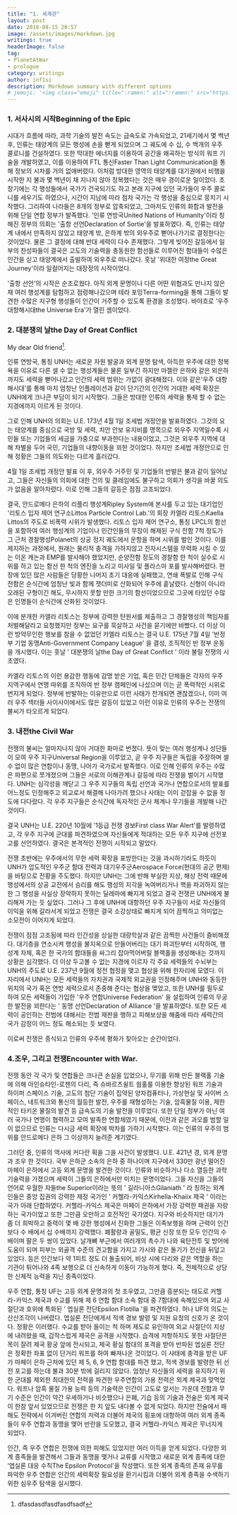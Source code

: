 ```yaml
---
title: "1. 세계관"
layout: post
date: 2018-08-15 20:57
image: /assets/images/markdown.jpg
writings: true
headerImage: false
tag:
- PlanetAtWar
- prologue
category: writings
author: inf1si
description: Markdown summary with different options
# jemoji: '<img class="emoji" title=":ramen:" alt=":ramen:" src="https://assets.github.com/images/icons/emoji/unicode/1f35c.png" height="20" width="20" align="absmiddle">'
---
```



### 1. 서사시의 시작Beginning of the Epic
<div>
    <p>
 시대가 흐름에 따라, 과학 기술의 발전 속도는 급속도로 가속되었고, 21세기에서 몇 백년 후, 인류는 태양계의 모든 행성에 손을 뻗게 되었으며 그 궤도에 수 십, 수 백개의 우주 콜로니를 건설하였다. 또한 막대한 에너지를 이용하여 공간을 왜곡하는 방식의 워프 기술을 개발하였고, 이를 이용하여 FTL 통신Faster Than Light Communication을 통해 정보의 시차를 거의 없애버렸다. 이처럼 방대한 영역의 태양계를 대기권에서 비행을 시작한 지 불과 몇 백년이 채 지나지 않아 정복했다는 것은 매우 경이로운 일이었다. 초창기에는 각 행성들에서 국가가 건국되기도 하고 본래 지구에 있던 국가들이 우주 콜로니를 세우기도 하였으나, 시간이 지남에 따라 점차 국가는 각 행성을 중심으로 뭉치기 시작했다. 그리하여 나라들은 8개의 정부로 압축되었고, 그마저도 인류의 화합과 발전을 위해 단일 연합 정부가 발족했다. '인류 연방국United Nations of Humanity'이라 칭해진 정부의 의회는 '출항 선언Declaration of Sortie'을 발표하였다. 즉, 인류는 태양계 내에서 만족하지 않았고 태양계 밖, 은하계 밖의 외우주로 뻗어나가기로 결정한다는 것이었다. 물론 그 결정에 대해 반대 세력이 다수 존재했다. 그렇게 빚어진 갈등에서 일부의 찬성파들이 결국은 고도의 기술력을 총동원한 함선들로 이루어진 함대들이 수많은 인간을 싣고 태양계에서 출발하여 외우주로 떠나갔다. 훗날 '위대한 여정the Great Journey'이라 일컬어지는 대장정의 시작이었다.
    </p>
    <p>
 '출항 선언'의 시작은 순조로웠다. 아직 외계 문명이나 다른 어떤 위협과도 만나지 않은 채 여러 행성계를 탐험하고 점령해나갔으며 테라 포밍Terra-forming을 통해 그들이 발견한 수많은 지구형 행성들이 인간이 거주할 수 있도록 환경을 조성했다. 바야흐로 '우주 대항해시대the Universe Era'가 열린 셈이었다.
    </p>
</div>

### 2. 대분쟁의 날the Day of Great Conflict
My dear Old friend[^1].
<div>
    <p>
 인류 연방국, 통칭 UNH는 새로운 자원 발굴과 외계 문명 탐색, 아득한 우주에 대한 정복욕을 이유로 다른 셀 수 없는 행성계들은 물론 일부긴 하지만 마젤란 은하와 같은 외은하까지도 세력을 뻗어나갔고 인간의 세력 범위는 가없이 광대해졌다. 이와 같은'우주 대항해시대'를 통해 마치 엄청난 인플레이션과 같이 단기간의 인간의 거대한 세력 확장은 UNH에게 크나큰 부담이 되기 시작했다. 그들은 방대한 인류의 세력을 통제 할 수 없는 지경에까지 이르게 된 것이다.
    </p>
    <p>
 그로 인해 UNH의 의회는  U.E. 173년 4월 1일 조세법 개정안을 발표하였다. 그것의 요는 태양계를 중심으로 국방 및 세력, 치안 안보 유지비를 명목으로 외우주 지역일수록 시민들 또는 기업들의 세금을 가중으로 부과한다는 내용이었고, 그것은 외우주 지역에 대해 차별을 두어 국민, 기업들의 내향이동을 꾀한 것이었다. 하지만 조세법 개정안으로 인해 정황은 그들의 의도와는 다르게 흘러갔다.
    </p>
    <p>
 4월 1일 조세법 개정안 발표 이 후, 외우주 거주민 및 기업들의 반발은 불과 같이 일어났고, 그들은 자신들의 의회에 대한 건의 및 클레임에도 불구하고 의회가 생각을 바꿀 의도가 없음을 알아차렸다. 이로 인해 그들의 갈등은 점점 고조되었다.
    </p>
    <p>
 결국, 안드로메다 은하의 리플리 행성계Ripley System에 본사를 두고 있는 대기업인 '리토스 입자 제어 연구소Littos Particle Control Lab.'의 회장 카엘라 리토스Kaella Littos의 주도로 비폭력 시위가 발생했다. 리토스 입자 제어 연구소, 통칭 LPCL의 함선을 포함하여 여러 행성계의 기업이나 민간인들의 무장이 해제된 구식 전함 7척 정도가 그 근처 경찰행성Polanet의 상공 정지 궤도에서 운항을 하며 시위를 벌인 것이다. 이를 제지하는 과정에서, 원래는 물리적 충격을 가하지않고 전자시스템을 무력화 시킬 수 있는 이온 캐논과 EMP를 발사해야 했었지만, 순양전함 정도의 경찰함 한 척이 실수로 시위를 하고 있는 함선 한 척의 엔진을 노리고 미사일 및 플라스마 포를 발사해버렸다. 현장에 있던 많은 사람들은 당황한 나머지 초기 대응에 실패했고, 연쇄 폭발로 인해 구식 전함은 순식간에 엄청난 빛과 함께 잿더미로 산화되어 우주에 흩날렸다. 신형이 아니라 오래된 구형이긴 해도, 무시하지 못할 만한 크기의 함선이었으므로 그곳에 타있던 수많은 인명들이 순식간에 산화된 것이었다.
    </p>
    <p>
 이에 분개한 카엘라 리토스는 정부에 강력한 탄원서를 제출하고 그 경찰행성의 책임자를 처벌해달라고 요청했지만 정부는 요구를 묵살하고 사건을 묻기에만 바빴다. 더 이상 이런 방약무인한 행보를 참을 수 없었던 카엘라 리토스는 결국 U.E. 175년 7월 4일 '반정부 기업 동맹Anti-Government Company League' 을 결성, 조직적인 반 정부 운동을 개시했다. 이는 훗날 ' 대분쟁의 날the Day of Great Conflict ' 이라 불릴 전쟁의 시초였다.
    </p>
    <p>
 카엘라 리토스의 이런 용감한 행동에 감명 받은 기업, 혹은 민간 단체들은 각자의 우주 지역구에서 연맹 따위를 조직하여 반 정부 캠페인에 나섰으며 이는 곧 폭력적인 시위로 번지게 되었다. 정부에 반발하는 이유만으로 이런 사태가 전개되면 괜찮겠으나, 이미 여러 우주 섹터들 사이사이에서도 많은 갈등이 있었고 이런 이유로 인류의 우주는 전쟁의 불씨가 타오르게 되었다.
    </p>
</div>
 
[^1]: dfasdasdfasdfasdfsadf

### 3. 내전the Civil War

<div>
    <p>
 전쟁의 불씨는 얼마지나지 않아 거대한 화마로 번졌다. 뜻이 맞는 여러 행성계나 성단들이 모여 우주 지구Universal Region을 이루었고, 곧 우주 지구들은 독립을 주장하며 셀 수 없이 많은 연합이나 동맹, 나아가 국가로서 발족했다. 이로 인해 인류의 우주는 수많은 파편으로 쪼개졌으며 그들은 서로의 이해관계나 갈등에 따라 전쟁을 벌이기 시작했다. UNH는 심각성을 깨닫고 그 우주 지구들의 독립 선언과 국가나 연합으로서의 발표를 어느정도 인정해주고 외교로서 해결해 나아가려 했으나 사태는 이미 걷잡을 수 없을 정도에 다다랐다. 각 우주 지구들은 순식간에 독자적인 군사 체계나 무기들을 개발해 나간 것이다.
    </p>
    <p>
 결국 UNH는 U.E. 220년 10월에 '1등급 전쟁 경보First class War Alert'를 발령하였고, 각 우주 지구에 군대를 파견하였으며 자신들에게 적대하는 모든 우주 지구에 선전포고를 선언하였다. 결국은 본격적인 전쟁이 시작되고 말았다.
    </p>
    <p>
 전쟁 초반에는 우주에서의 무한 세력 확장을 표방한다는 것을 과시하기라도 하듯이 UNH가 압도적인 우주군 함대 전력과 대기우주군Aerospace Force(현대의 공군 편제)을 바탕으로 전황을 주도했다. 하지만 UNH는 그에 반해 부실한 지상, 해상 전력 때문에 행성에서의 상공 교전에서 승리를 해도 행성의 지각을 녹여버리거나 핵을 파괴하지 않는 한 그 행성을 사실상 장악하지 못하는 딜레마에 빠지게 되었고 결국 전쟁은 UNH에게 불리해져 가는 듯 싶었다. 그러나 그 후에 UNH에 대항하던 우주 지구들이 서로 자신들의 이익을 위해 갈라서게 되었고 전쟁은 결국 소강상태로 빠지게 되어 끔찍하고 의미없는 소모전이 이어지게 되었다.
    </p>
    <p>
 전쟁이 점점 고조됨에 따라 인간성을 상실한 대량학살과 같은 끔찍한 사건들이 즐비해졌다. 대기층을 연소시켜 행성을 불지옥으로 만들어버리는 대기 파괴탄부터 시작하여, 행성계 자체, 혹은 한 국가의 함대들을 싸그리 잡아먹어버릴 블랙홀을 생성해내는 것까지 상황은 심각했다. 더 이상 두고볼 수 없는 지경에 이르자 각 주요 세력들의 수뇌부는 UNH의 주도로  U.E. 237년 9월에 정전 협정을 맺고 협상을 위해 한자리에 모였다. 이 자리에서 UNH는 모든 세력들의 자치권과 국제적 외교권을 인정해주며 UNH와 동등한 위치의 국가 혹은 연방 세력으로서 존중해 준다는 협상을 맺었고, 또한 UNH를 필두로 하여 모든 세력들이 가입한 '우주 연합Universe Federation' 을 설립하여 인류의 무궁한 발전을 꾀한다는 ' 동맹 선언Declaration of Alliance '을 발표하였다. 또한 모든 세력이 공인하는 전범에 대해서는 전범 재판을 행하고 피해보상을 해줌에 따라 세력간의 국가 감정이 어느 정도 해소되는 듯 보였다.
    </p>
    <p>
 이로써 전쟁은 종식되고 인류의 우주에 평화가 찾아오는 순간이었다.
    </p>
</div>


### 4.조우, 그리고 전쟁Encounter with War.

<div>
    <p>
 전쟁 동안 각 국가 및 연합들은 크나큰 손실을 입었으나, 무기를 위해 만든 블랙홀 기술에 의해 아인슈타인-로젠의 다리, 즉 슈바르츠쉴트 웜홀를 이용한 향상된 워프 기술과 하이퍼 스페이스 기술, 고도의 첨단 기술이 집약된 양자컴퓨터나, 가상현실 및 사이버 스페이스, 네트워크와 통신의 월등한 발전, 우주를 재형성하는 기술, 암흑물질 이용, 제한적인 타키온 물질의 발견 등 급속도의 기술 발전을 이루었다. 또한 단일 정부가 아닌 여러 국가나 연맹이 협력하고 모여 발족한 연합체였기 때문에, 이전과 같은 과오를 범할 일이 없으므로 인류는 다시금 세력 확장에 박차를 가하기 시작했다. 이는 인류의 우주의 범위를 안드로메다 은하 그 이상까지 늘려준 계기였다.
    </p>
    <p>
 그러던 중, 인류의 역사에 커다란 획을 그을 사건이 발생했다. U.E. 421년 경, 외계 문명과 조우 한 것이다. 국부 은하군 소속의 은하 중 하나이며 지구에서 330만 광년 떨어진 마페이 은하에서 고등 외계 문명을 발견한 것이다. 인류와 비슷하거나 다소 열등한 과학 기술력을 가졌으며 세력이 그들의 은하에서만 미치는 문명이었다. 그들 자신을 그들의 언어로 우월한 자들the Superior이라는 뜻의 ' 길라니아스Gilaniath ' 라 칭하는 외계인들은 중앙 집권의 강력한 제정 국가인 ' 커헬라-카익스Kirhella-Khaiix 제국 ' 이라는 국가 아래 단합하였다. 커헬라-카익스 제국은 마페이 은하에서 가장 강력한 패권을 자랑하는 국가이었고 또한 그만큼 오만하고 호전적인 국가였다. 지구와 비슷하지만 대기가 좀 더 희박하고 중력이 몇 배 강한 행성에서 진화한 그들은 이족보행을 하며 근력이 인간보다 수 배에서 십 수배까지 강력했다. 폐활량과 골밀도, 평균 신장 또한 모두 인간의 수 배이며 팔은 두 쌍이 있었다. 날개뼈 부근에서 여러개의 촉수가 나와 육탄전투 및 방어에 도움이 되며 피부는 외골격 수준의 견고함을 가지고 가시와 같은 돌기가 전신을 뒤덮고 있었다. 등은 인간보다 약 1피트 정도 더 돌출되어, 비상 시에 다리와 같은 역할을 하는 기관이 튀어나와 4족 보행으로 더 신속하게 이동이 가능하게 했다. 즉, 전체적으로 상당한 신체적 능력을 지닌 종족이었다.
    </p>
    <p>
 우주 연합, 통칭 UF는 고등 외계 문명과의 첫 조우였고, 그만큼 흥분되는 태도로 커헬라-카익스 제국과 수교를 위해 제 6 연합 함대 소속 함대 중 7함대에 속해있으며 외교 사절단과 호위에 특화된 ' 엡실론 전단Epsilon Flotilla '을 파견하였다. 허나 UF의 의도는 산산조각이 나버렸다. 엡실론 전단에게서 적색 경보 발령 및 지원 요청의 신호가 온 것이다. 정황은 이러했다. 수교를 받아 들이는 척 하며 제도로 유인하여 외교 사절단이 지상에 내려왔을 때, 갑작스럽게 제국은 공격을 시작했다. 습격에 저항하지도 못한 사절단은 목이 잘려 제국 황궁 앞에 전시되고, 제국 황실 함대의 포격을 받아 반파된 엡실론 전단은 정확한 좌표 없이 단거리 워프를 하여 빠져나온 것이었다. 이 사태에 충격을 받은 UF가 마페이 은하 근처에 있던 제 5, 6, 9 연합 함대를 파견 했고, 적색 경보를 발령한 뒤 선전 포고를 하는데 불과 30분 밖에 걸리지 않았다. 엄청난 자신들의 세력을 유지하기 위한 군대를 제외한 최대한의 전력을 파견한 우주연합의 가용 전력은 외계 제국과 맞먹었다. 워프나 암흑 물질 가용 능력 등의 기술력은 인간이 고도로 앞서는 가운데 전함과 무기 수준은 인간이 약간 우세하거나 비슷했으나 은폐, 기습 등의 기술과 전술은 외계 제국이 한참 앞서 있었으므로 전쟁은 한 치 앞도 내다볼 수 없게 되었다. 하지만 전술에서 패해도 전략에서 이겨버린 연합의 저력과 더불어 제국의 횡포에 대항하여 여러 외계 종족들이 우주 연합과 동맹을 맺어 반란을 도모했고, 결국 커헬라-카익스 제국은 무너지게 되었다. 
    </p>
    <p>
 인간, 즉 우주 연합은 전쟁에 의한 피해도 있었지만 여러 이득을 얻게 되었다. 다양한 외계 종족들을 발견해서 그들과 동맹을 맺거나 교류를 시작했고 새로운 외계 종족에 대한 ‘엡실론 대응 수칙The Epsilon Protocol'을 작성했다. 또한 외계 종족의 존재 유무를 파악한 우주 연합은 인간의 세력확장 필요성을 환기시킴과 더불어 외계 종족을 수색하기 위한 심우주 탐색을 실시했다.
    </p>
</div>

